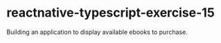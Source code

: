 # reactnative-typescript-exercise-15
Building an application to display available ebooks to purchase.
